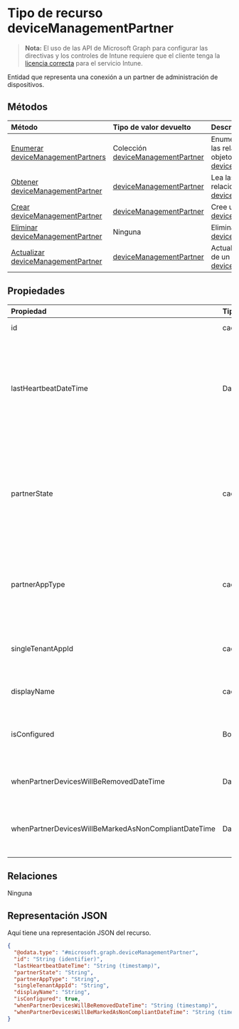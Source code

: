 # <a name="devicemanagementpartner-resource-type"></a>Tipo de recurso deviceManagementPartner

> **Nota:** El uso de las API de Microsoft Graph para configurar las directivas y los controles de Intune requiere que el cliente tenga la [licencia correcta](https://go.microsoft.com/fwlink/?linkid=839381) para el servicio Intune.

Entidad que representa una conexión a un partner de administración de dispositivos.
## <a name="methods"></a>Métodos
|Método|Tipo de valor devuelto|Descripción|
|:---|:---|:---|
|[Enumerar deviceManagementPartners](../api/intune_onboarding_devicemanagementpartner_list.md)|Colección [deviceManagementPartner](../resources/intune_onboarding_devicemanagementpartner.md)|Enumere las propiedades y las relaciones de los objetos [deviceManagementPartner](../resources/intune_onboarding_devicemanagementpartner.md).|
|[Obtener deviceManagementPartner](../api/intune_onboarding_devicemanagementpartner_get.md)|[deviceManagementPartner](../resources/intune_onboarding_devicemanagementpartner.md)|Lea las propiedades y las relaciones del objeto [deviceManagementPartner](../resources/intune_onboarding_devicemanagementpartner.md).|
|[Crear deviceManagementPartner](../api/intune_onboarding_devicemanagementpartner_create.md)|[deviceManagementPartner](../resources/intune_onboarding_devicemanagementpartner.md)|Cree un objeto [deviceManagementPartner](../resources/intune_onboarding_devicemanagementpartner.md).|
|[Eliminar deviceManagementPartner](../api/intune_onboarding_devicemanagementpartner_delete.md)|Ninguna|Elimina un [deviceManagementPartner](../resources/intune_onboarding_devicemanagementpartner.md).|
|[Actualizar deviceManagementPartner](../api/intune_onboarding_devicemanagementpartner_update.md)|[deviceManagementPartner](../resources/intune_onboarding_devicemanagementpartner.md)|Actualice las propiedades de un objeto [deviceManagementPartner](../resources/intune_onboarding_devicemanagementpartner.md).|

## <a name="properties"></a>Propiedades
|Propiedad|Tipo|Descripción|
|:---|:---|:---|
|id|cadena|Todavía no documentado|
|lastHeartbeatDateTime|DateTimeOffset|Marca de tiempo del último latido después de habilitar la opción de administrador Conectarse a los partners de administración de dispositivos|
|partnerState|cadena|Estado de partner de este espacio empresarial. Los valores posibles son: `unknown`, `unavailable`, `enabled`, `terminated`, `rejected` y `unresponsive`.|
|partnerAppType|cadena|Tipo de aplicación de partner. Los valores posibles son: `unknown`, `singleTenantApp` y `multiTenantApp`.|
|singleTenantAppId|cadena|Identificador de aplicación de espacio empresarial único de partner|
|displayName|cadena|Nombre para mostrar del partner|
|isConfigured|Booleano|Si el partner de administración de dispositivos está configurado o no|
|whenPartnerDevicesWillBeRemovedDateTime|DateTimeOffset|Fecha y hora en UTC de cuándo se quitará PartnerDevices|
|whenPartnerDevicesWillBeMarkedAsNonCompliantDateTime|DateTimeOffset|Fecha y hora en UTC de cuándo PartnerDevices se marcará como no compatible|

## <a name="relationships"></a>Relaciones
Ninguna
## <a name="json-representation"></a>Representación JSON
Aquí tiene una representación JSON del recurso.
<!-- {
  "blockType": "resource",
  "keyProperty": "id",
  "@odata.type": "microsoft.graph.deviceManagementPartner"
}
-->
``` json
{
  "@odata.type": "#microsoft.graph.deviceManagementPartner",
  "id": "String (identifier)",
  "lastHeartbeatDateTime": "String (timestamp)",
  "partnerState": "String",
  "partnerAppType": "String",
  "singleTenantAppId": "String",
  "displayName": "String",
  "isConfigured": true,
  "whenPartnerDevicesWillBeRemovedDateTime": "String (timestamp)",
  "whenPartnerDevicesWillBeMarkedAsNonCompliantDateTime": "String (timestamp)"
}
```



